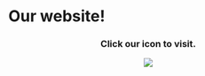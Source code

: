 # Our website!
<h3 align="center"> Click our icon to visit. </h3>
<p align="center"> <a href="https://1upCommunity.github.io"> <img src="https://avatars.githubusercontent.com/u/87221564"> </img> </a> </p>
